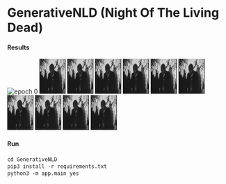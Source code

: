 # GenerativeNLD (Night Of The Living Dead)

#### Results
![epoch 0](gifs/epoch_0.gif)
![epoch 10](gifs/epoch_10.gif)
![epoch 20](gifs/epoch_20.gif)
![epoch 30](gifs/epoch_30.gif)
![epoch 40](gifs/epoch_40.gif)
![epoch 50](gifs/epoch_50.gif)
![epoch 60](gifs/epoch_60.gif)
![epoch 70](gifs/epoch_70.gif)
![epoch 80](gifs/epoch_80.gif)
![epoch 90](gifs/epoch_90.gif)
![epoch 100](gifs/epoch_100.gif)

#### Run
```
cd GenerativeNLD
pip3 install -r requirements.txt
python3 -m app.main yes
```
